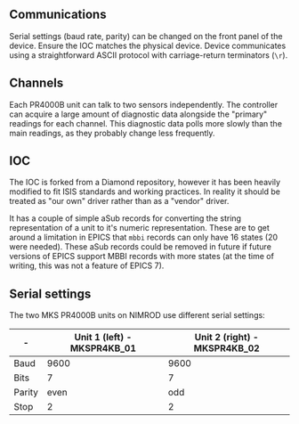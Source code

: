 ## Communications

Serial settings (baud rate, parity) can be changed on the front panel of the device. Ensure the IOC matches the physical device. Device communicates using a straightforward ASCII protocol with carriage-return terminators (`\r`).

## Channels

Each PR4000B unit can talk to two sensors independently. The controller can acquire a large amount of diagnostic data alongside the "primary" readings for each channel. This diagnostic data polls more slowly than the main readings, as they probably change less frequently.

## IOC

The IOC is forked from a Diamond repository, however it has been heavily modified to fit ISIS standards and working practices. In reality it should be treated as "our own" driver rather than as a "vendor" driver.

It has a couple of simple aSub records for converting the string representation of a unit to it's numeric representation. These are to get around a limitation in EPICS that `mbbi` records can only have 16 states (20 were needed). These aSub records could be removed in future if future versions of EPICS support MBBI records with more states (at the time of writing, this was not a feature of EPICS 7).

## Serial settings

The two MKS PR4000B units on NIMROD use different serial settings:

| - |Unit 1 (left) - MKSPR4KB_01 | Unit 2 (right) - MKSPR4KB_02 |
| --- | --- | --- |
| Baud | 9600 | 9600 |
| Bits | 7 | 7 |
| Parity | even | odd |
| Stop | 2 | 2 |